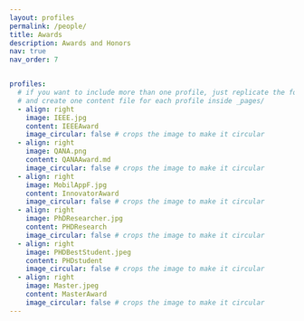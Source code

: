 ```yaml
---
layout: profiles
permalink: /people/
title: Awards
description: Awards and Honors 
nav: true
nav_order: 7


profiles:
  # if you want to include more than one profile, just replicate the following block
  # and create one content file for each profile inside _pages/
  - align: right
    image: IEEE.jpg
    content: IEEEAward
    image_circular: false # crops the image to make it circular
  - align: right
    image: QANA.png
    content: QANAAward.md
    image_circular: false # crops the image to make it circular
  - align: right
    image: MobilAppF.jpg
    content: InnovatorAward
    image_circular: false # crops the image to make it circular
  - align: right
    image: PhDResearcher.jpg
    content: PHDResearch
    image_circular: false # crops the image to make it circular
  - align: right
    image: PHDBestStudent.jpeg
    content: PHDstudent
    image_circular: false # crops the image to make it circular
  - align: right
    image: Master.jpeg
    content: MasterAward
    image_circular: false # crops the image to make it circular
---
```

